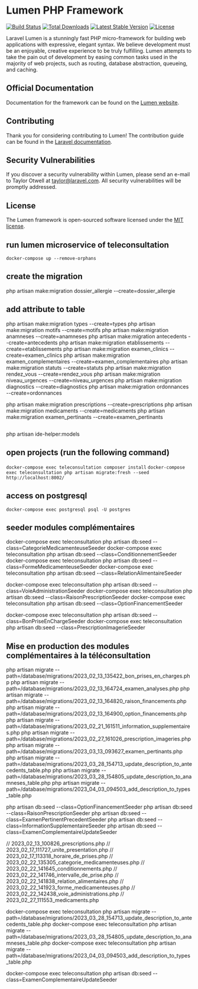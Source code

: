 # Lumen PHP Framework

[![Build Status](https://travis-ci.org/laravel/lumen-framework.svg)](https://travis-ci.org/laravel/lumen-framework)
[![Total Downloads](https://img.shields.io/packagist/dt/laravel/lumen-framework)](https://packagist.org/packages/laravel/lumen-framework)
[![Latest Stable Version](https://img.shields.io/packagist/v/laravel/lumen-framework)](https://packagist.org/packages/laravel/lumen-framework)
[![License](https://img.shields.io/packagist/l/laravel/lumen)](https://packagist.org/packages/laravel/lumen-framework)

Laravel Lumen is a stunningly fast PHP micro-framework for building web applications with expressive, elegant syntax. We believe development must be an enjoyable, creative experience to be truly fulfilling. Lumen attempts to take the pain out of development by easing common tasks used in the majority of web projects, such as routing, database abstraction, queueing, and caching.

## Official Documentation

Documentation for the framework can be found on the [Lumen website](https://lumen.laravel.com/docs).

## Contributing

Thank you for considering contributing to Lumen! The contribution guide can be found in the [Laravel documentation](https://laravel.com/docs/contributions).

## Security Vulnerabilities

If you discover a security vulnerability within Lumen, please send an e-mail to Taylor Otwell at taylor@laravel.com. All security vulnerabilities will be promptly addressed.

## License

The Lumen framework is open-sourced software licensed under the [MIT license](https://opensource.org/licenses/MIT).

## run lumen microservice of teleconsultation
`docker-compose up --remove-orphans`
## create the migration
php artisan make:migration dossier_allergie --create=dossier_allergie

## add attribute to table
php artisan make:migration types --create=types
php artisan make:migration motifs --create=motifs
php artisan make:migration anamneses --create=anamneses
php artisan make:migration antecedents --create=antecedents
php artisan make:migration etablissements --create=etablissements
php artisan make:migration examen_clinics --create=examen_clinics
php artisan make:migration examen_complementaires --create=examen_complementaires
php artisan make:migration statuts --create=statuts
php artisan make:migration rendez_vous --create=rendez_vous
php artisan make:migration niveau_urgences --create=niveau_urgences
php artisan make:migration diagnostics --create=diagnostics
php artisan make:migration ordonnances --create=ordonnances

php artisan make:migration prescriptions --create=prescriptions
php artisan make:migration medicaments --create=medicaments
php artisan make:migration examen_pertinants --create=examen_pertinants


## 
php artisan ide-helper:models

## open projects (run the following command)
`docker-compose exec teleconsultation composer install`
`docker-compose exec teleconsultation php artisan migrate:fresh --seed`
`http://localhost:8002/`

## access on postgresql
`docker-compose exec postgresql psql -U postgres`

## seeder modules complémentaires

docker-compose exec teleconsultation php artisan db:seed --class=CategorieMedicamenteuseSeeder
docker-compose exec teleconsultation php artisan db:seed --class=ConditionnementSeeder
docker-compose exec teleconsultation php artisan db:seed --class=FormeMedicamenteuseSeeder
docker-compose exec teleconsultation php artisan db:seed --class=RelationAlimentaireSeeder

docker-compose exec teleconsultation php artisan db:seed --class=VoieAdministrationSeeder
docker-compose exec teleconsultation php artisan db:seed --class=RaisonPrescriptionSeeder
docker-compose exec teleconsultation php artisan db:seed --class=OptionFinancementSeeder

docker-compose exec teleconsultation php artisan db:seed --class=BonPriseEnChargeSeeder
docker-compose exec teleconsultation php artisan db:seed --class=PrescriptionImagerieSeeder


## Mise en production des modules complémentaires à la téléconsultation

php artisan migrate --path=/database/migrations/2023_02_13_135422_bon_prises_en_charges.php
php artisan migrate --path=/database/migrations/2023_02_13_164724_examen_analyses.php
php artisan migrate --path=/database/migrations/2023_02_13_164820_raison_financements.php
php artisan migrate --path=/database/migrations/2023_02_13_164900_option_financements.php
php artisan migrate --path=/database/migrations/2023_02_21_161511_information_supplementaires.php
php artisan migrate --path=/database/migrations/2023_02_27_161026_prescription_imageries.php
php artisan migrate --path=/database/migrations/2023_03_13_093627_examen_pertinants.php
php artisan migrate --path=/database/migrations/2023_03_28_154713_update_description_to_antecedents_table.php
php artisan migrate --path=/database/migrations/2023_03_28_154805_update_description_to_anamneses_table.php
php artisan migrate --path=/database/migrations/2023_04_03_094503_add_description_to_types_table.php

php artisan db:seed --class=OptionFinancementSeeder
php artisan db:seed --class=RaisonPrescriptionSeeder
php artisan db:seed --class=ExamenPertinentPrecedentSeeder
php artisan db:seed --class=InformationSupplementaireSeeder
php artisan db:seed --class=ExamenComplementaireUpdateSeeder


// 2023_02_13_100826_prescriptions.php
// 2023_02_17_111727_unite_presentation.php
// 2023_02_17_113318_horaire_de_prises.php
// 2023_02_22_135305_categorie_medicamenteuses.php
// 2023_02_22_141645_conditionnements.php
// 2023_02_22_141746_intervalle_de_prise.php
// 2023_02_22_141838_relation_alimentaires.php
// 2023_02_22_141923_forme_medicamenteuses.php
// 2023_02_22_142438_voie_administrations.php
// 2023_02_27_111553_medicaments.php






docker-compose exec teleconsultation php artisan migrate --path=/database/migrations/2023_03_28_154713_update_description_to_antecedents_table.php
docker-compose exec teleconsultation php artisan migrate --path=/database/migrations/2023_03_28_154805_update_description_to_anamneses_table.php
docker-compose exec teleconsultation php artisan migrate --path=/database/migrations/2023_04_03_094503_add_description_to_types_table.php


docker-compose exec teleconsultation php artisan db:seed --class=ExamenComplementaireUpdateSeeder